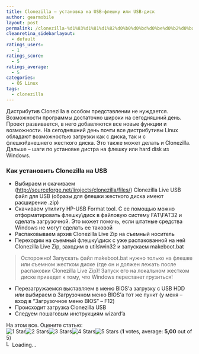 ```yaml
---
title: Clonezilla – установка на USB-флешку или USB-диск
author: gearmobile
layout: post
permalink: /clonezilla-%d1%83%d1%81%d1%82%d0%b0%d0%bd%d0%be%d0%b2%d0%ba%d0%b0-%d0%bd%d0%b0-usb-%d1%84%d0%bb%d0%b5%d1%88%d0%ba%d1%83-%d0%b8%d0%bb%d0%b8-usb-%d0%b4%d0%b8%d1%81%d0%ba/
cleanretina_sidebarlayout:
  - default
ratings_users:
  - 1
ratings_score:
  - 5
ratings_average:
  - 5
categories:
  - OS Linux
tags:
  - clonezilla
---
```

Дистрибутив Clonezilla в особом представлении не нуждается. Возможности программы достаточно широки на сегодняшний день. Проект развивается, в него добавляются все новые функции и возможности. На сегодняшний день почти все дистрибутивы Linux обладают возможностью загрузки как с диска, так и с флешки\внешнего жесткого диска. Это также может делать и Clonezilla. Дальше – шаги по установке дистра на флешку или hard disk из Windows.

### Как установить Clonezilla на USB

  * Выбираем и скачиваем (http://sourceforge.net/lirojects/clonezilla/files/) Clonezilla Live USB файл для USB (образы для флешки жесткого диска имеют расширение .zip)
  * Скачиваем утилиту HP-USB Format tool. С ее помощью можно отформатировать флешку\диск в файловую систему FAT\FAT32 и сделать загрузочной. Это может помочь, если штатные средства Windows не могут сделать ее таковой
  * Распаковываем архив Clonezilla Live Zip на съемный носитель
  * Переходим на съемный флешку\диск с уже распакованной на ней Clonezilla Live Zip, заходим в utils\win32 и запускаем makeboot.bat

> Осторожно! Запускать файл makeboot.bat нужно только на флешке или съемном жестком диске (где он и должен лежать после распаковки Clonezilla Live Zip)! Запуск его на локальном жестком диске приведет к тому, что Windows перестанет грузиться!

  * Перезагружаемся выставляем в меню BIOS’а загрузку с USB HDD или выбираем в Загрузочном меню BIOS’а тот же пункт (у меня – вход в &#8220;Загрузочное меню BIOS&#8221; – F12)
  * Происходит загрузка Clonezilla USB
  * Следуем пошаговым инструкциям wizard‘а

На этом все. Оцените статью:  
<span id="post-ratings-669" class="post-ratings" data-nonce="b3b0330060"><img id="rating_669_1" src="http://localhost:7788/third/wp-content/plugins/wp-postratings/images/stars_crystal/rating_on.gif" alt="1 Star" title="1 Star" onmouseover="current_rating(669, 1, '1 Star');" onmouseout="ratings_off(5, 0, 0);" onclick="rate_post();" onkeypress="rate_post();" style="cursor: pointer; border: 0px;" /><img id="rating_669_2" src="http://localhost:7788/third/wp-content/plugins/wp-postratings/images/stars_crystal/rating_on.gif" alt="2 Stars" title="2 Stars" onmouseover="current_rating(669, 2, '2 Stars');" onmouseout="ratings_off(5, 0, 0);" onclick="rate_post();" onkeypress="rate_post();" style="cursor: pointer; border: 0px;" /><img id="rating_669_3" src="http://localhost:7788/third/wp-content/plugins/wp-postratings/images/stars_crystal/rating_on.gif" alt="3 Stars" title="3 Stars" onmouseover="current_rating(669, 3, '3 Stars');" onmouseout="ratings_off(5, 0, 0);" onclick="rate_post();" onkeypress="rate_post();" style="cursor: pointer; border: 0px;" /><img id="rating_669_4" src="http://localhost:7788/third/wp-content/plugins/wp-postratings/images/stars_crystal/rating_on.gif" alt="4 Stars" title="4 Stars" onmouseover="current_rating(669, 4, '4 Stars');" onmouseout="ratings_off(5, 0, 0);" onclick="rate_post();" onkeypress="rate_post();" style="cursor: pointer; border: 0px;" /><img id="rating_669_5" src="http://localhost:7788/third/wp-content/plugins/wp-postratings/images/stars_crystal/rating_on.gif" alt="5 Stars" title="5 Stars" onmouseover="current_rating(669, 5, '5 Stars');" onmouseout="ratings_off(5, 0, 0);" onclick="rate_post();" onkeypress="rate_post();" style="cursor: pointer; border: 0px;" /> (<strong>1</strong> votes, average: <strong>5,00</strong> out of 5)<br /><span class="post-ratings-text" id="ratings_669_text"></span></span><span id="post-ratings-669-loading" class="post-ratings-loading"> <img src="http://localhost:7788/third/wp-content/plugins/wp-postratings/images/loading.gif" width="16" height="16" alt="Loading..." title="Loading..." class="post-ratings-image" />Loading...</span>